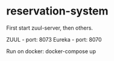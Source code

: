 # reservation-system

First start zuul-server, then others.

ZUUL - port: 8073
Eureka - port: 8070 

Run on docker:
docker-compose up
